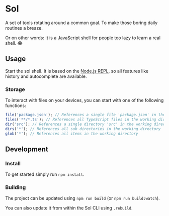 # Sol

A set of tools rotating around a common goal.
To make those boring daily routines a breaze.

Or on other words:
It is a JavaScript shell for people too lazy to learn a real shell. 😂

## Usage

Start the sol shell. It is based on the [Node.js REPL](https://nodejs.org/api/repl.html), so all features like history and autocomplete are available.

### Storage

To interact with files on your devices, you can start with one of the following functions:

```js
file('package.json'); // References a single file 'package.json' in the working directory
files('**/*.ts'); // References all TypeScript files in the working directory
dir('src'); // References a single directory 'src' in the working directory
dirs('*'); // References all sub directories in the working directory
glob('*'); // References all items in the working directory
```

## Development

### Install

To get started simply run `npm install`.

### Building

The project can be updated using `npm run build` (or `npm run build:watch`).

You can also update it from within the Sol CLI using `.rebuild`.
